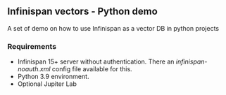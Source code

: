 ## Infinispan vectors - Python demo

A set of demo on how to use Infinispan as a vector DB in python projects

### Requirements

- Infinispan 15+ server without authentication. There an _infinispan-noauth.xml_ config file
available for this.
- Python 3.9 environment.
- Optional Jupiter Lab




